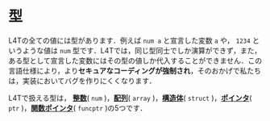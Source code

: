 <script src="https://cdn.lordicon.com/xdjxvujz.js"></script>

# 型

L4Tの全ての値には型があります．例えば `num a` と宣言した変数 `a` や， `1234` というような値は `num` 型です．L4Tでは，同じ型同士でしか演算ができず，また，ある型として宣言した変数にはその型の値しか代入することができません．この言語仕様により，より**セキュアなコーディングが強制され**，そのおかげで私たちは，実装においてバグを作りにくくなります．

L4Tで扱える型は， [**整数**](./num.html)( `num` )，[**配列**](./array.html)( `array` )，[**構造体**](./struct.html)( `struct` )，[**ポインタ**](./ptr.html)( `ptr` )，[**関数ポインタ**](./funcptr.html)( `funcptr` )の5つです．
